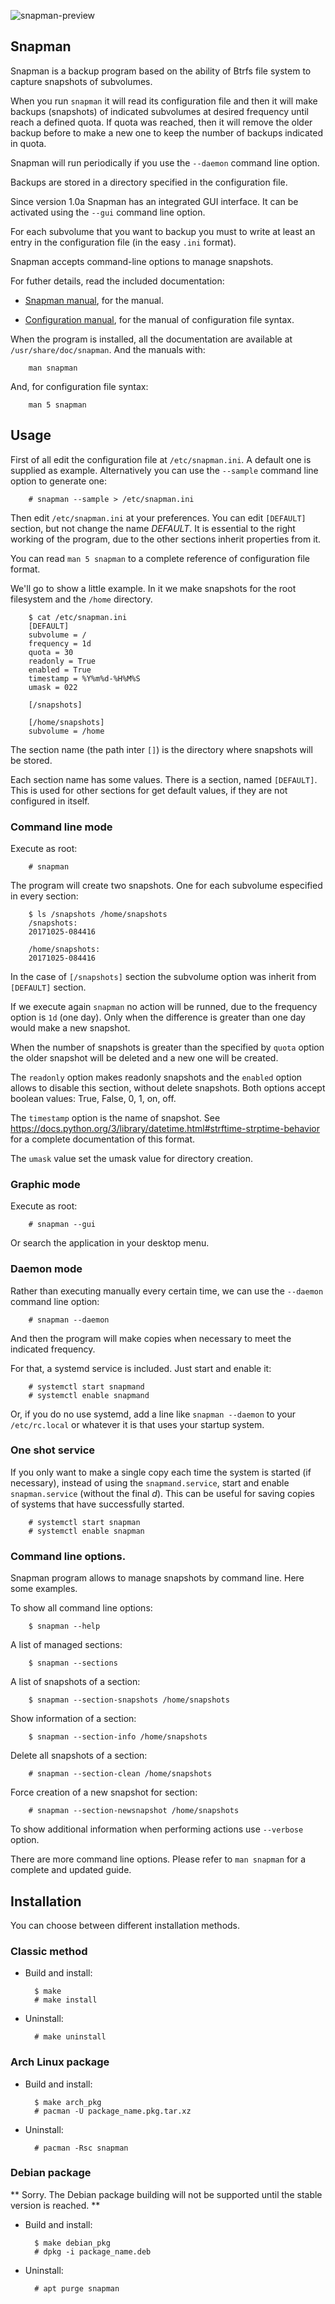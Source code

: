 ![snapman-preview](https://github.com/mdomlop/snapman/blob/master/preview.png "snapman interface")

Snapman
-------

Snapman is a backup program based on the ability of Btrfs file system to
capture snapshots of subvolumes.

When you run `snapman` it will read its configuration file and then it will
make backups (snapshots) of indicated subvolumes at desired frequency until
reach a defined quota. If quota was reached, then it will remove the older
backup before to make a new one to keep the number of backups indicated in
quota.

Snapman will run periodically if you use the `--daemon` command line option.

Backups are stored in a directory specified in the configuration file.

Since version 1.0a Snapman has an integrated GUI interface. It can be
activated using the `--gui` command line option.

For each subvolume that you want to backup you must to write at least an entry
in the configuration file (in the easy `.ini` format).

Snapman accepts command-line options to manage snapshots.

For futher details, read the included documentation:

- [Snapman manual](man/en/snapman.1.rst), for the manual.

- [Configuration manual](man/en/snapman.5.rst), for the manual of configuration
    file syntax.

When the program is installed, all the documentation are available at
`/usr/share/doc/snapman`. And the manuals with:

        man snapman

And, for configuration file syntax:

        man 5 snapman


Usage
-----

First of all edit the configuration file at `/etc/snapman.ini`. A default one is
supplied as example. Alternatively you can use the `--sample` command line
option to generate one:

        # snapman --sample > /etc/snapman.ini

Then edit `/etc/snapman.ini` at your preferences. You can edit `[DEFAULT]`
section, but not change the name _DEFAULT_. It is essential to the right working
of the program, due to the other sections inherit properties from it.

You can read `man 5 snapman` to a complete reference of configuration file
format.

We'll go to show a little example. In it we make snapshots for the root
filesystem and the `/home` directory.

        $ cat /etc/snapman.ini
        [DEFAULT]
        subvolume = /
        frequency = 1d
        quota = 30
        readonly = True
        enabled = True
        timestamp = %Y%m%d-%H%M%S
        umask = 022

        [/snapshots]

        [/home/snapshots]
        subvolume = /home

The section name (the path inter `[]`) is the directory where snapshots will be
stored.

Each section name has some values. There is a section, named `[DEFAULT]`. This
is used for other sections for get default values, if they are not configured
in itself.

### Command line mode


Execute as root:

        # snapman

The program will create two snapshots. One for each subvolume especified
in every section:

        $ ls /snapshots /home/snapshots
        /snapshots:
        20171025-084416

        /home/snapshots:
        20171025-084416

In the case of `[/snapshots]` section the subvolume option was inherit from
`[DEFAULT]` section.

If we execute again `snapman` no action will be runned, due to the frequency
option is `1d` (one day). Only when the difference is greater than one day
would make a new snapshot.

When the number of snapshots is greater than the specified by `quota` option
the older snapshot will be deleted and a new one will be created.

The `readonly` option makes readonly snapshots and the `enabled` option allows
to disable this section, without delete snapshots. Both options accept boolean
values: True, False, 0, 1, on, off.

The `timestamp` option is the name of snapshot.
See <https://docs.python.org/3/library/datetime.html#strftime-strptime-behavior>
for a complete documentation of this format.

The `umask` value set the umask value for directory creation.

### Graphic mode

Execute as root:

        # snapman --gui

Or search the application in your desktop menu.

### Daemon mode

Rather than executing manually every certain time, we can use the `--daemon`
command line option:

        # snapman --daemon

And then the program will make copies when necessary to meet the indicated
frequency.

For that, a systemd service is included. Just start and enable it:

        # systemctl start snapmand
        # systemctl enable snapmand

Or, if you do no use systemd, add a line like `snapman --daemon` to your
`/etc/rc.local` or whatever it is that uses your startup system.

### One shot service

If you only want to make a single copy each time the system is started
(if necessary), instead of using the `snapmand.service`, start and enable
`snapman.service` (without the final _d_). This can be useful for saving copies of
systems that have successfully started.

        # systemctl start snapman
        # systemctl enable snapman

### Command line options.

Snapman program allows to manage snapshots by command line. Here some examples.

To show all command line options:

        $ snapman --help

A list of managed sections:

        $ snapman --sections

A list of snapshots of a section:

        $ snapman --section-snapshots /home/snapshots

Show information of a section:

        $ snapman --section-info /home/snapshots

Delete all snapshots of a section:

        # snapman --section-clean /home/snapshots

Force creation of a new snapshot for section:

        # snapman --section-newsnapshot /home/snapshots

To show additional information when performing actions use `--verbose` option.

There are more command line options. Please refer to `man snapman` for a
complete and updated guide.

Installation
------------

You can choose between different installation methods.

### Classic method ###

- Build and install:

        $ make
        # make install

- Uninstall:

        # make uninstall


### Arch Linux package

- Build and install:

        $ make arch_pkg
        # pacman -U package_name.pkg.tar.xz

- Uninstall:

        # pacman -Rsc snapman


### Debian package ###

** Sorry. The Debian package building will not be supported until the stable version is reached. **

- Build and install:

        $ make debian_pkg
        # dpkg -i package_name.deb

- Uninstall:

        # apt purge snapman
